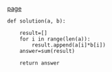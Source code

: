 [page](https://programmers.co.kr/learn/courses/30/lessons/70128)

    def solution(a, b):

        result=[]
        for i in range(len(a)):
            result.append(a[i]*b[i])
        answer=sum(result)

        return answer
